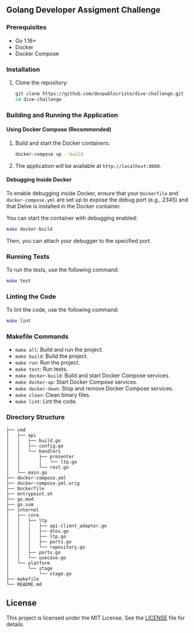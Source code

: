 ## Golang Developer Assigment Challenge

### Prerequisites

- Go 1.16+
- Docker
- Docker Compose

### Installation

1. Clone the repository:
   ```sh
   git clone https://github.com/devpablocristo/dive-challenge.git
   cd dive-challenge
   ```

### Building and Running the Application

#### Using Docker Compose (Recommended)

1. Build and start the Docker containers:
   ```sh
   docker-compose up --build
   ```

2. The application will be available at `http://localhost:8080`.

#### Debugging Inside Docker

To enable debugging inside Docker, ensure that your `Dockerfile` and `docker-compose.yml` are set up to expose the debug port (e.g., 2345) and that Delve is installed in the Docker container.

You can start the container with debugging enabled:
```sh
make docker-build
```

Then, you can attach your debugger to the specified port.

### Running Tests

To run the tests, use the following command:
```sh
make test
```

### Linting the Code

To lint the code, use the following command:
```sh
make lint
```

### Makefile Commands

- `make all`: Build and run the project.
- `make build`: Build the project.
- `make run`: Run the project.
- `make test`: Run tests.
- `make docker-build`: Build and start Docker Compose services.
- `make docker-up`: Start Docker Compose services.
- `make docker-down`: Stop and remove Docker Compose services.
- `make clean`: Clean binary files.
- `make lint`: Lint the code.

### Directory Structure

```
├── cmd
│   ├── api
│   │   ├── build.go
│   │   ├── config.go
│   │   └── handlers
│   │       ├── presenter
│   │       │   └── ltp.go
│   │       └── rest.go
│   └── main.go
├── docker-compose.yml
├── docker-compose.yml.orig
├── Dockerfile
├── entrypoint.sh
├── go.mod
├── go.sum
├── internal
│   ├── core
│   │   ├── ltp
│   │   │   ├── api-client_adapter.go
│   │   │   ├── dtos.go
│   │   │   ├── ltp.go
│   │   │   ├── ports.go
│   │   │   └── repository.go
│   │   ├── ports.go
│   │   └── usecase.go
│   └── platform
│       └── stage
│           └── stage.go
├── makefile
└── README.md
```

## License

This project is licensed under the MIT License. See the [LICENSE](LICENSE) file for details.
```